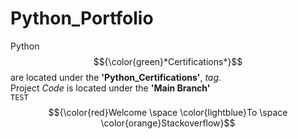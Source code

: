 # Python_Portfolio
Python $${\color{green}*Certifications*}$$ are located under the **'Python_Certifications'**, *tag*. <br>
Project *Code* is located under the **'Main Branch'**<br>
<code style="aqua">TEST</code>
$${\color{red}Welcome \space \color{lightblue}To \space \color{orange}Stackoverflow}$$
